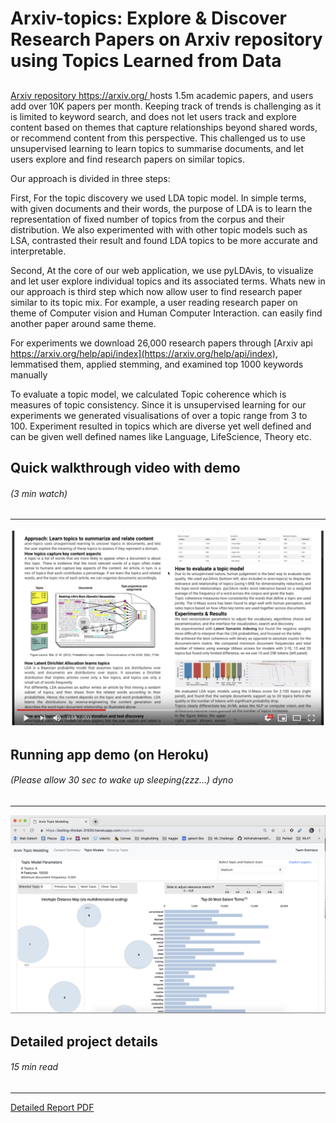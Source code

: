 # Arxiv-topics: Explore & Discover Research Papers on Arxiv repository using Topics Learned from Data
##

[ Arxiv repository https://arxiv.org/ ](https://arxiv.org/) hosts 1.5m academic papers, and users add over 10K papers per month. Keeping track of trends is challenging as it is limited to keyword search, and does not let users track and explore content based on themes that capture relationships beyond shared words, or recommend content from this perspective. This challenged us to use unsupervised learning to learn topics to summarise documents, and let users explore and find research papers on similar topics.

Our approach is divided in three steps:

First, For the topic discovery we used LDA topic model. In simple terms, with given documents and their words, the purpose of LDA is to learn the representation of fixed number of topics from the corpus and their distribution. We also experimented with  with other topic models such as LSA, contrasted their result and found LDA topics to be more accurate and interpretable.

Second, At the core of our web application, we use pyLDAvis, to visualize and let user explore individual topics and its associated terms.
Whats new in our approach is third step which now allow user to find research paper similar to its topic mix. For example, a user reading research paper on theme of Computer vision and Human Computer Interaction. can easily find another paper around same theme.

For experiments we  download 26,000 research papers through [Arxiv api https://arxiv.org/help/api/index](https://arxiv.org/help/api/index), lemmatised them, applied stemming, and examined top 1000 keywords manually

To evaluate a topic model, we calculated Topic coherence which is measures of topic consistency. Since it is unsupervised learning for our experiments we generated visualisations of over a topic range from 3 to 100. Experiment resulted in topics which are diverse yet well defined and can be given well defined names like Language, LifeScience, Theory etc.

## Quick walkthrough video with demo
###### (3 min watch)
-----
[![You tube screenshot](https://raw.githubusercontent.com/anmolkapoor/explore-arxiv-using-lda-gensim-topic-modelling/master/documents/youtube-video-screenshot.png)](https://www.youtube.com/watch?v=grQj8xCZtdo "Quick walkthrough video with demo  - Click to Watch!")

## Running app demo (on Heroku)
###### (Please allow 30 sec to wake up sleeping(zzz...) dyno
-----
[![Demo screenshot](https://raw.githubusercontent.com/anmolkapoor/explore-arxiv-using-lda-gensim-topic-modelling/master/documents/demo-screenshot.png)](https://boiling-thicket-31500.herokuapp.com/ "Demo on Heroku  - Click to view!")

## Detailed project details
###### 15 min read
-----
[Detailed  Report PDF ](https://github.com/anmolkapoor/explore-arxiv-using-lda-gensim-topic-modelling/blob/master/documents/report.pdf)
